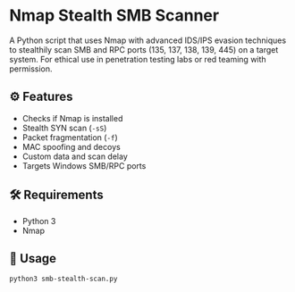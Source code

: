 
# Nmap Stealth SMB Scanner

A Python script that uses Nmap with advanced IDS/IPS evasion techniques to stealthily scan SMB and RPC ports (135, 137, 138, 139, 445) on a target system. For ethical use in penetration testing labs or red teaming with permission.

## ⚙️ Features

- Checks if Nmap is installed
- Stealth SYN scan (`-sS`)
- Packet fragmentation (`-f`)
- MAC spoofing and decoys
- Custom data and scan delay
- Targets Windows SMB/RPC ports

## 🛠️ Requirements

- Python 3
- Nmap

## 🚀 Usage

```bash
python3 smb-stealth-scan.py
